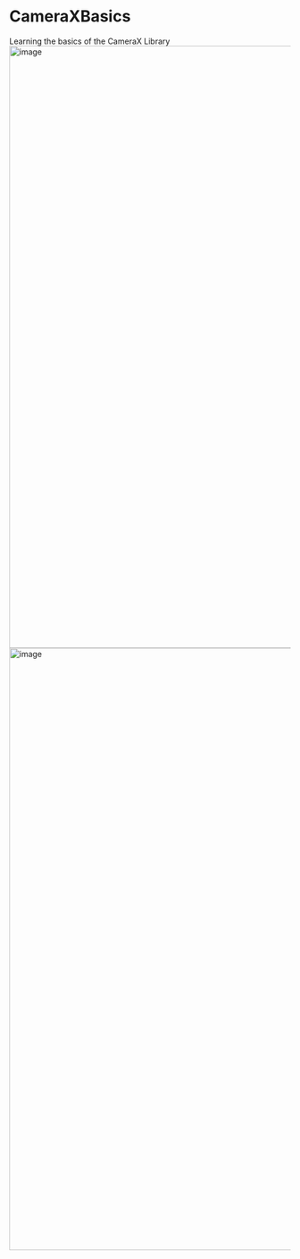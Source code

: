 # CameraXBasics
Learning the basics of the CameraX Library
<img width="1919" height="1079" alt="image" src="https://github.com/user-attachments/assets/6b4be62b-a3e3-481e-b9de-1de613801f70" />
<img width="1919" height="1079" alt="image" src="https://github.com/user-attachments/assets/cdb28de1-f5c9-45cc-b066-13a564fb43a7" />
